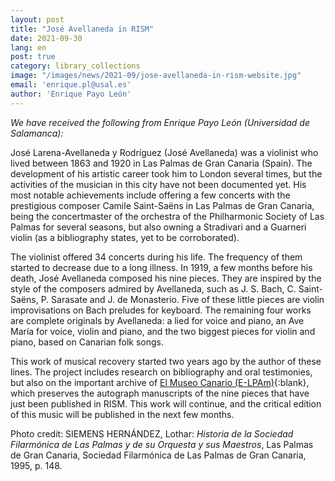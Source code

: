 ```yaml
---
layout: post
title: "José Avellaneda in RISM"
date: 2021-09-30
lang: en
post: true
category: library_collections
image: "/images/news/2021-09/jose-avellaneda-in-rism-website.jpg"
email: 'enrique.pl@usal.es'
author: 'Enrique Payo León'
---
```


_We have received the following from Enrique Payo León (Universidad de Salamanca):_

José Larena-Avellaneda y Rodríguez (José Avellaneda) was a violinist who lived between 1863 and 1920 in Las Palmas de Gran Canaria (Spain). The development of his artistic career took him to London several times, but the activities of the musician in this city have not been documented yet. His most notable achievements include offering a few concerts with the prestigious composer Camile Saint-Saëns in Las Palmas de Gran Canaria, being the concertmaster of the orchestra of the Philharmonic Society of Las Palmas for several seasons, but also owning a Stradivari and a Guarneri violin (as a bibliography states, yet to be corroborated).  

The violinist offered 34 concerts during his life. The frequency of them started to decrease due to a long illness. In 1919, a few months before his death, José Avellaneda composed his nine pieces. They are inspired by the style of the composers admired by Avellaneda, such as J. S. Bach, C. Saint-Saëns, P. Sarasate and J. de Monasterio. Five of these little pieces are violin improvisations on Bach preludes for keyboard. The remaining four works are complete originals by Avellaneda: a lied for voice and piano, an Ave María for voice, violin and piano, and the two biggest pieces for violin and piano, based on Canarian folk songs.  

This work of musical recovery started two years ago by the author of these lines. The project includes research on bibliography and oral testimonies, but also on the important archive of [El Museo Canario (E-LPAm)](https://opac.rism.info/search?View=rism&siglum=E-LPAm){:blank}, which preserves the autograph manuscripts of the nine pieces that have just been published in RISM. This work will continue, and the critical edition of this music will be published in the next few months.




Photo credit: SIEMENS HERNÁNDEZ, Lothar: _Historia de la Sociedad Filarmónica de Las Palmas y de su Orquesta y sus Maestros_, Las Palmas de Gran Canaria, Sociedad Filarmónica de Las Palmas de Gran Canaria, 1995, p. 148.
